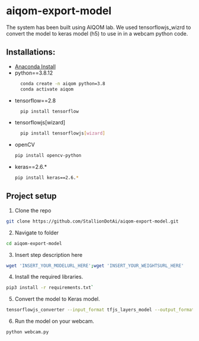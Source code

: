 # aiqom-export-model
The system has been built using AIQOM lab. We used tensorflowjs_wizrd to convert the model to keras model (h5) to use in in a webcam python code.

## Installations:
- [Anaconda Install](https://www.anaconda.com/products/individual)
- python==3.8.12
  ```bash
    conda create -n aiqom python=3.8
    conda activate aiqom
  ```
- tensorflow==2.8
  ```bash
    pip install tensorflow
  ``` 
- tensorflowjs[wizard]
  ```bash
    pip install tensorflowjs[wizard]
  ``` 
- openCV
  ```bash
  pip install opencv-python
  ``` 
- keras==2.6.*
  ```bash
  pip install keras==2.6.*
  ``` 

## Project setup
1. Clone the repo
```bash
git clone https://github.com/StallionDotAi/aiqom-export-model.git
```
2. Navigate to folder
```bash
cd aiqom-export-model
```
3. Insert step description here
```bash
wget 'INSERT_YOUR_MODELURL_HERE';wget 'INSERT_YOUR_WEIGHTSURL_HERE'
```
4. Install the required libraries.
```bash
pip3 install -r requirements.txt`
```
5. Convert the model to Keras model.
```bash
tensorflowjs_converter --input_format tfjs_layers_model --output_format keras my-model-1.json keras;python3 conv.py keras
```
6. Run the model on your webcam.
```bash
python webcam.py
```
